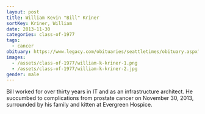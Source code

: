 ```yaml
---
layout: post
title: William Kevin "Bill" Kriner
sortKey: Kriner, William
date: 2013-11-30
categories: class-of-1977
tags:
  - cancer
obituary: https://www.legacy.com/obituaries/seattletimes/obituary.aspx?n=william-kevin-kriner&pid=168337949
images:
  - /assets/class-of-1977/william-k-kriner-1.png
  - /assets/class-of-1977/william-k-kriner-2.jpg
gender: male
---
```

Bill worked for over thirty years in IT and as an infrastructure architect. He succumbed to complications from prostate cancer on November 30, 2013, surrounded by his family and kitten at Evergreen Hospice.
